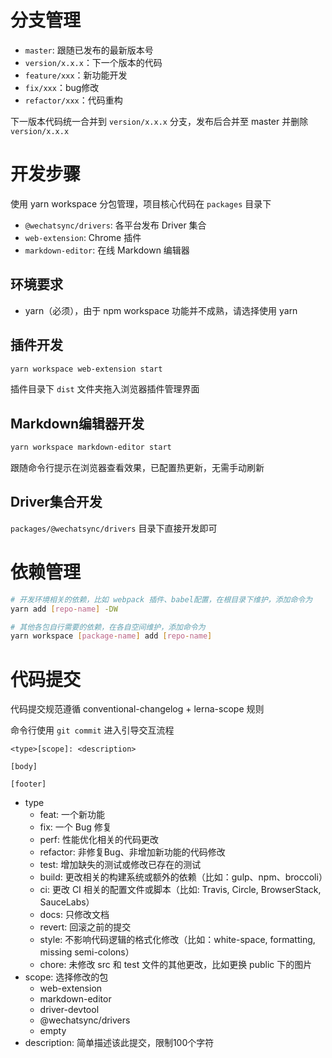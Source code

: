 # 分支管理

- `master`: 跟随已发布的最新版本号
- `version/x.x.x`：下一个版本的代码
- `feature/xxx`：新功能开发
- `fix/xxx`：bug修改
- `refactor/xxx`：代码重构

下一版本代码统一合并到 `version/x.x.x` 分支，发布后合并至 master 并删除 `version/x.x.x`
# 开发步骤

使用 yarn workspace 分包管理，项目核心代码在 `packages` 目录下
- `@wechatsync/drivers`: 各平台发布 Driver 集合
- `web-extension`: Chrome 插件
- `markdown-editor`: 在线 Markdown 编辑器
## 环境要求

- yarn（必须），由于 npm workspace 功能并不成熟，请选择使用 yarn

## 插件开发

``` bash
yarn workspace web-extension start
```

插件目录下 `dist` 文件夹拖入浏览器插件管理界面

## Markdown编辑器开发
``` bash
yarn workspace markdown-editor start
```

跟随命令行提示在浏览器查看效果，已配置热更新，无需手动刷新

## Driver集合开发

`packages/@wechatsync/drivers` 目录下直接开发即可

# 依赖管理

``` bash
# 开发环境相关的依赖，比如 webpack 插件、babel配置，在根目录下维护，添加命令为
yarn add [repo-name] -DW

# 其他各包自行需要的依赖，在各自空间维护，添加命令为
yarn workspace [package-name] add [repo-name]
```

# 代码提交

代码提交规范遵循 conventional-changelog + lerna-scope 规则

命令行使用 `git commit` 进入引导交互流程

```
<type>[scope]: <description>

[body]

[footer]
```

- type
  - feat: 一个新功能
  - fix: 一个 Bug 修复
  - perf: 性能优化相关的代码更改
  - refactor: 非修复Bug、非增加新功能的代码修改
  - test: 增加缺失的测试或修改已存在的测试
  - build: 更改相关的构建系统或额外的依赖（比如：gulp、npm、broccoli）
  - ci: 更改 CI 相关的配置文件或脚本（比如: Travis, Circle, BrowserStack, SauceLabs）
  - docs: 只修改文档
  - revert: 回滚之前的提交
  - style: 不影响代码逻辑的格式化修改（比如：white-space, formatting, missing semi-colons）
  - chore: 未修改 src 和 test 文件的其他更改，比如更换 public 下的图片
- scope: 选择修改的包
  - web-extension
  - markdown-editor
  - driver-devtool
  - @wechatsync/drivers
  - empty
- description: 简单描述该此提交，限制100个字符